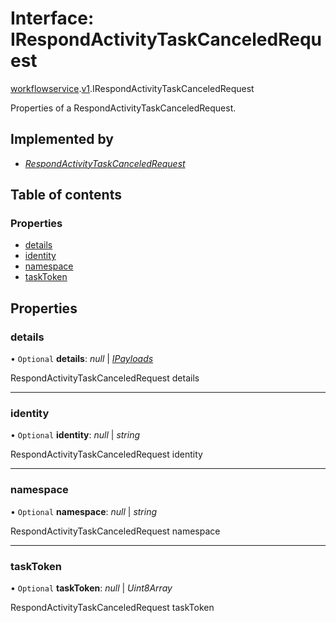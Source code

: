 # Interface: IRespondActivityTaskCanceledRequest

[workflowservice](../modules/proto.temporal.api.workflowservice.md).[v1](../modules/proto.temporal.api.workflowservice.v1.md).IRespondActivityTaskCanceledRequest

Properties of a RespondActivityTaskCanceledRequest.

## Implemented by

* [*RespondActivityTaskCanceledRequest*](../classes/proto.temporal.api.workflowservice.v1.respondactivitytaskcanceledrequest.md)

## Table of contents

### Properties

- [details](proto.temporal.api.workflowservice.v1.irespondactivitytaskcanceledrequest.md#details)
- [identity](proto.temporal.api.workflowservice.v1.irespondactivitytaskcanceledrequest.md#identity)
- [namespace](proto.temporal.api.workflowservice.v1.irespondactivitytaskcanceledrequest.md#namespace)
- [taskToken](proto.temporal.api.workflowservice.v1.irespondactivitytaskcanceledrequest.md#tasktoken)

## Properties

### details

• `Optional` **details**: *null* \| [*IPayloads*](proto.temporal.api.common.v1.ipayloads.md)

RespondActivityTaskCanceledRequest details

___

### identity

• `Optional` **identity**: *null* \| *string*

RespondActivityTaskCanceledRequest identity

___

### namespace

• `Optional` **namespace**: *null* \| *string*

RespondActivityTaskCanceledRequest namespace

___

### taskToken

• `Optional` **taskToken**: *null* \| *Uint8Array*

RespondActivityTaskCanceledRequest taskToken
